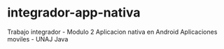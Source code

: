 # integrador-app-nativa

Trabajo integrador - Modulo 2
Aplicacion nativa en Android
Aplicaciones moviles - UNAJ
Java
